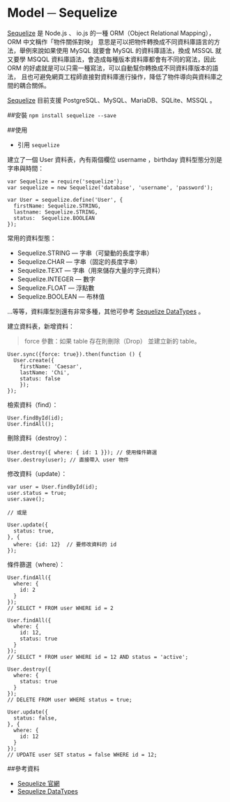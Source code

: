 # Model ─ Sequelize

[Sequelize](http://sequelize.readthedocs.org/en/latest/) 是 Node.js 、 io.js 的一種 ORM（Object Relational Mapping），ORM 中文稱作「物件關係對映」
意思是可以把物件轉換成不同資料庫語言的方法，舉例來說如果使用 MySQL 就要會 MySQL 的資料庫語法，換成 MSSQL
就又要學 MSQQL 資料庫語法，會造成每種版本資料庫都會有不同的寫法，因此 ORM 的好處就是可以只需一種寫法，可以自動幫你轉換成不同資料庫版本的語法，
且也可避免網頁工程師直接對資料庫進行操作，降低了物件導向與資料庫之間的耦合關係。

[Sequelize](http://sequelize.readthedocs.org/en/latest/) 目前支援 PostgreSQL、MySQL、MariaDB、SQLite、MSSQL 。


##安裝
`npm install sequelize --save`

##使用
* 引用 `sequelize`

建立了一個 User 資料表，內有兩個欄位 username ，birthday 資料型態分別是字串與時間：
```
var Sequelize = require('sequelize');
var sequelize = new Sequelize('database', 'username', 'password');

var User = sequelize.define('User', {
  firstName: Sequelize.STRING,
  lastname: Sequelize.STRING,
  status:  Sequelize.BOOLEAN
});

```
常用的資料型態：
* Sequelize.STRING — 字串（可變動的長度字串）
* Sequelize.CHAR — 字串（固定的長度字串）
* Sequelize.TEXT —  字串（用來儲存大量的字元資料）
* Sequelize.INTEGER — 數字
* Sequelize.FLOAT — 浮點數
* Sequelize.BOOLEAN — 布林值

...等等，資料庫型別還有非常多種，其他可參考 [Sequelize DataTypes](http://docs.sequelizejs.com/en/latest/api/datatypes/) 。


建立資料表，新增資料：
> force 參數：如果 table 存在則刪除（Drop） 並建立新的 table。

```
User.sync({force: true}).then(function () {
  User.create({
    firstName: 'Caesar',
    lastName: 'Chi',
    status: false
    });
});
```

檢索資料（find）：
```
User.findById(id);
User.findAll();
```

刪除資料（destroy）：
```
User.destroy({ where: { id: 1 }}); // 使用條件篩選
User.destroy(user); // 直接帶入 user 物件
```

修改資料（update）：
```
var user = User.findById(id);
user.status = true;
user.save();

// 或是

User.update({
  status: true,
}, {
  where: {id: 12}  // 要修改資料的 id
});
```


條件篩選（where）：
```
User.findAll({
  where: {
    id: 2
  }
});
// SELECT * FROM user WHERE id = 2

User.findAll({
  where: {
    id: 12,
    status: true
  }
});
// SELECT * FROM user WHERE id = 12 AND status = 'active';

User.destroy({
  where: {
    status: true
  }
});
// DELETE FROM user WHERE status = true;

User.update({
  status: false,
}, {
  where: {
    id: 12
  }
});
// UPDATE user SET status = false WHERE id = 12;
```

##參考資料
* [Sequelize 官網](http://sequelize.readthedocs.org/en/latest/)
* [Sequelize DataTypes](http://docs.sequelizejs.com/en/latest/api/datatypes/)
